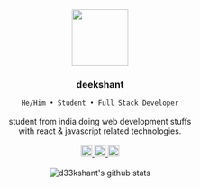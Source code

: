<div align="center">
	<img src="https://media.giphy.com/media/WFZvB7VIXBgiz3oDXE/giphy.gif" width="100"/>
	<h3>deekshant</h3>
	<code>He/Him • Student • Full Stack Developer</code> <br /><br />
	student from india doing web development stuffs
	<br />
	with react & javascript related technologies.
	<br />
	<br />
	<a href="http://d33kshant.me">
		<img height="20" src="https://img.shields.io/badge/Portfolio-8957e5?style=flat&logo=awesome-lists&logoColor=white" alt="Youtube Badge"/>
	</a>
	<a href="https://linkedin.com/in/d33kshant">
		<img  height="20" src="https://img.shields.io/badge/LinkedIn-1f6feb?style=flat&logo=linkedin&logoColor=white" alt="LinkedIn Badge"/>
	</a>
	<a href="mailto:d33kshant@gmail.com">
		<img height="20" src="https://img.shields.io/badge/Contact-238636?style=flat&logo=gmail&logoColor=white" alt="Twitter Badge"/>
	</a>
	<br />
	<br />
	<img src="https://github-readme-stats.vercel.app/api?username=d33kshant&count_private=true&border_color=0d1117&title_color=58a6ff&text_color=c9d1d9&show_icons=true&theme=github_dark" alt="d33kshant's github stats" />
</div>
